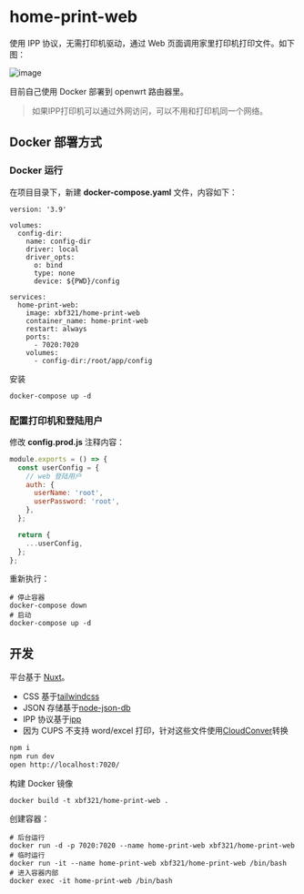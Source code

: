 # home-print-web

使用 IPP 协议，无需打印机驱动，通过 Web 页面调用家里打印机打印文件。如下图：

![image](https://p0.meituan.net/travelcube/14c6f8c826c93316a4a85f01b467e6f8111491.png)

目前自己使用 Docker 部署到 openwrt 路由器里。

> 如果IPP打印机可以通过外网访问，可以不用和打印机同一个网络。

## Docker 部署方式

### Docker 运行

在项目目录下，新建 **docker-compose.yaml** 文件，内容如下：

```shell
version: '3.9'

volumes:
  config-dir:
    name: config-dir
    driver: local
    driver_opts:
      o: bind
      type: none
      device: ${PWD}/config

services:
  home-print-web:
    image: xbf321/home-print-web
    container_name: home-print-web
    restart: always
    ports:
      - 7020:7020
    volumes:
      - config-dir:/root/app/config
```

安装

```shell
docker-compose up -d
```

### 配置打印机和登陆用户

修改 **config.prod.js**  注释内容：

```js
module.exports = () => {
  const userConfig = {
    // web 登陆用户
    auth: {
      userName: 'root',
      userPassword: 'root',
    },
  };

  return {
    ...userConfig,
  };
};
```

重新执行：

```shell
# 停止容器
docker-compose down
# 启动
docker-compose up -d
```

## 开发

平台基于 [Nuxt](https://nuxt.com/)。

* CSS 基于[tailwindcss](https://tailwindcss.com/)
* JSON 存储基于[node-json-db](https://github.com/Belphemur/node-json-db)
* IPP 协议基于[ipp](https://github.com/williamkapke/ipp)
* 因为 CUPS 不支持 word/excel 打印，针对这些文件使用[CloudConver](https://cloudconvert.com/)转换

```bash
npm i
npm run dev
open http://localhost:7020/
```

构建 Docker 镜像

```shell
docker build -t xbf321/home-print-web .
```

创建容器：

```shell
# 后台运行
docker run -d -p 7020:7020 --name home-print-web xbf321/home-print-web
# 临时运行
docker run -it --name home-print-web xbf321/home-print-web /bin/bash
# 进入容器内部
docker exec -it home-print-web /bin/bash
```
